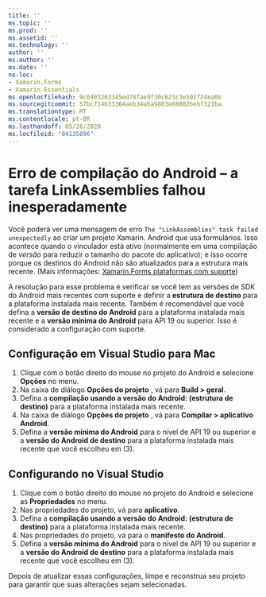 ```yaml
---
title: ''
ms.topic: ''
ms.prod: ''
ms.assetid: ''
ms.technology: ''
author: ''
ms.author: ''
ms.date: ''
no-loc:
- Xamarin.Forms
- Xamarin.Essentials
ms.openlocfilehash: 9c0403203345ed78fae9f30c623c3e501f24ea0e
ms.sourcegitcommit: 57bc714633364aeb34aba9803e88802bebf321ba
ms.translationtype: MT
ms.contentlocale: pt-BR
ms.lasthandoff: 05/28/2020
ms.locfileid: "84135896"
---
```

# <a name="android-build-error--the-linkassemblies-task-failed-unexpectedly"></a>Erro de compilação do Android – a tarefa LinkAssemblies falhou inesperadamente

Você poderá ver uma mensagem de erro `The "LinkAssemblies" task failed unexpectedly` ao criar um projeto Xamarin. Android que usa formulários. Isso acontece quando o vinculador está ativo (normalmente em uma compilação de *versão* para reduzir o tamanho do pacote do aplicativo); e isso ocorre porque os destinos do Android não são atualizados para a estrutura mais recente. (Mais informações: [ Xamarin.Forms plataformas com suporte](~/get-started/supported-platforms.md#android-platform-support))

A resolução para esse problema é verificar se você tem as versões de SDK do Android mais recentes com suporte e definir a **estrutura de destino** para a plataforma instalada mais recente. Também é recomendável que você defina a **versão de destino do Android** para a plataforma instalada mais recente e a **versão mínima do Android** para API 19 ou superior. Isso é considerado a configuração com suporte.

## <a name="setting-in-visual-studio-for-mac"></a>Configuração em Visual Studio para Mac

1. Clique com o botão direito do mouse no projeto do Android e selecione **Opções** no menu.
2. Na caixa de diálogo **Opções do projeto** , vá para **Build > geral**.
3. Defina a **compilação usando a versão do Android: (estrutura de destino)** para a plataforma instalada mais recente.
4. Na caixa de diálogo **Opções do projeto** , vá para **Compilar > aplicativo Android**.
5. Defina a **versão mínima do Android** para o nível de API 19 ou superior e a **versão do Android de destino** para a plataforma instalada mais recente que você escolheu em (3).

## <a name="setting-in-visual-studio"></a>Configurando no Visual Studio

1. Clique com o botão direito do mouse no projeto do Android e selecione as **Propriedades** no menu.
2. Nas propriedades do projeto, vá para **aplicativo**.
3. Defina a **compilação usando a versão do Android: (estrutura de destino)** para a plataforma instalada mais recente.
4. Nas propriedades do projeto, vá para o **manifesto do Android**.
5. Defina a **versão mínima do Android** para o nível de API 19 ou superior e a **versão do Android de destino** para a plataforma instalada mais recente que você escolheu em (3).

Depois de atualizar essas configurações, limpe e reconstrua seu projeto para garantir que suas alterações sejam selecionadas.
